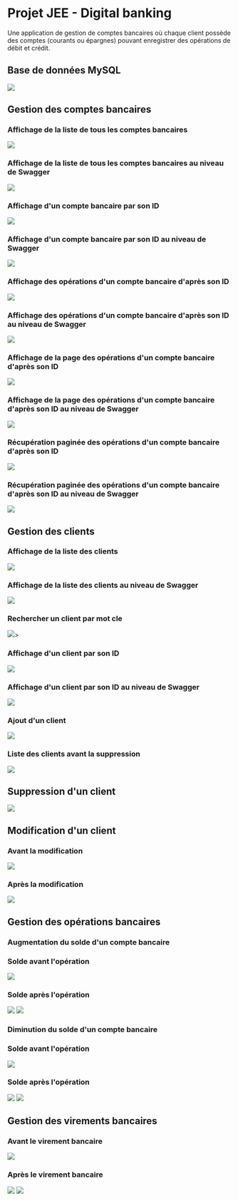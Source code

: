 <h1>Projet JEE - Digital banking</h1>
<p>Une application de gestion de comptes bancaires où chaque client possède des comptes (courants ou épargnes) pouvant enregistrer des opérations de débit et crédit.</p>

<h2>Base de données MySQL</h2>
<img src="captures/BaseDeDonneesMYSQL.jpg">

<h2>Gestion des comptes bancaires</h2>
<h3>Affichage de la liste de tous les comptes bancaires</h3>
<img src="captures/accounts.jpg">
<h3>Affichage de la liste de tous les comptes bancaires au niveau de Swagger</h3>
<img src="captures/accountsSwagger.jpg">
<h3>Affichage d'un compte bancaire par son ID</h3>
<img src="captures/accountId.jpg">
<h3>Affichage d'un compte bancaire par son ID au niveau de Swagger</h3>
<img src="captures/accountIdSwagger.jpg">
<h3>Affichage des opérations d'un compte bancaire d'après son ID</h3>
<img src="captures/accountIdOperations.jpg">
<h3>Affichage des opérations d'un compte bancaire d'après son ID au niveau de Swagger</h3>
<img src="captures/accountIdOperationsSwagger.jpg">
<h3>Affichage de la page des opérations d'un compte bancaire d'après son ID</h3>
<img src="captures/accountIdOperations.jpg">
<h3>Affichage de la page des opérations d'un compte bancaire d'après son ID au niveau de Swagger</h3>
<img src="captures/accountIdOperationsSwagger.jpg">

<h3>Récupération paginée des opérations d'un compte bancaire d'après son ID</h3>
<img src="captures/accountpageAndsize.jpg">

<h3>Récupération paginée des opérations d'un compte bancaire d'après son ID au niveau de Swagger</h3>
<img src="captures/accountpageAndsizeSwagger.jpg">

<h2>Gestion des clients</h2>
<h3>Affichage de la liste des clients</h3>
<img src="captures/allCustomers.jpg">
<h3>Affichage de la liste des clients au niveau de Swagger</h3>
<img src="captures/allCustomersSwagger.jpg">
<h3>Rechercher un client par mot cle</h3>
<img src="captures/searchCustomer.jpg">>
<h3>Affichage d'un client par son ID</h3>
<img src="captures/customerId.jpg">
<h3>Affichage d'un client par son ID au niveau de Swagger</h3>
<img src="captures/customerIdSwagger.jpg">
<h3>Ajout d'un client</h3>
<img src="captures/addCustomerPostman.jpg">
<h3>Liste des clients avant la suppression</h3>
<img src="captures/clientsAvantSupp.jpg">

<h2>Suppression d'un client</h2>
<img src="captures/suppressionClient.jpg">

<h2>Modification d'un client</h2>
<h3>Avant la modification</h3>
<img src="captures/clientAvantModif.jpg">
<h3>Après la modification</h3>
<img src="captures/clientApresModif.jpg">

<h2>Gestion des opérations bancaires</h2>
<h3>Augmentation du solde d'un compte bancaire</h3>
<h3>Solde avant l'opération</h3>
<img src="captures/soldeAvantOp.jpg">
<h3>Solde après l'opération</h3>
<img src="captures/soldeApresOpSwagger.jpg">
<img src="captures/soldeApresOp.jpg">
<h3>Diminution du solde d'un compte bancaire</h3>
<h3>Solde avant l'opération</h3>
<img src="captures/debitAvant.jpg">
<h3>Solde après l'opération</h3>
<img src="captures/debitApresSwagger.jpg">
<img src="captures/debitApres.jpg">

<h2>Gestion des virements bancaires</h2>
<h3>Avant le virement bancaire</h3>
<img src="captures/virementAv.jpg"> 
<h3>Après le virement bancaire</h3>
<img src="captures/virementApresSwagger.jpg">
<img src="captures/virementApres.jpg">

